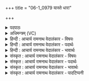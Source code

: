 +++
title = "06-1_0979 यास्ते धारा"

+++
<details><summary>पदपाठः</summary>

याः꣢। ते꣣। धा꣡राः꣢꣯। म꣣धुश्चु꣡तः꣢। म꣣धु। श्चु꣡तः꣢꣯। अ꣡सृ꣢꣯ग्रम्। इ꣣न्दो। ऊत꣡ये꣢। ता꣡भिः꣢꣯। प꣣वि꣡त्र꣢म्। आ। अ꣣सदः। ९७९।
</details>

<details><summary>अधिमन्त्रम् (VC)</summary>

- पवमानः सोमः
- जमदग्निर्भार्गवः
- गायत्री
- षड्जः
</details>

<details><summary>हिन्दी : आचार्य रामनाथ वेदालंकार - विषयः</summary>

प्रथम मन्त्र में जगत्पति परमेश्वर से प्रार्थना की गयी है।
</details>

<details><summary>हिन्दी : आचार्य रामनाथ वेदालंकार - पदार्थः</summary>

पदार्थान्वय -  हे(इन्दो)आह्लाद देनेवाले,चन्द्रतुल्य,रस के भण्डार जगदीश्वर! (याः ते)जो आपकी(मधुश्चुतः)मधुस्राविणी(धाराः)आनन्द की धाराएँ(ऊतये)हमारी रक्षा के लिए(असृग्रम्)आपके पास से छूटती हैं(ताभिः)उन धाराओं के साथ,आप(पवित्रम्)हमारे पवित्र अन्तरात्मा में(आसदः)विराजो ॥१॥
</details>

<details><summary>हिन्दी : आचार्य रामनाथ वेदालंकार - भावार्थः</summary>

भावार्थ -  परमेश्वर के ध्यानी योगी लोग अपने अन्तरात्मा में झरते हुए आनन्द के झरने का अनुभव करते हुए परम तृप्ति प्राप्त करते हैं ॥१॥
</details>

<details><summary>संस्कृत : आचार्य रामनाथ वेदालंकार - विषयः</summary>

तत्रादौ जगत्पतिं परमेश्वरं प्रार्थयते।
</details>

<details><summary>संस्कृत : आचार्य रामनाथ वेदालंकार - पदार्थः</summary>

पदार्थान्वय -  हे(इन्दो)आह्लादक चन्द्रोपम रसागार जगदीश्वर! (याः ते)याः तव(मधुश्चुतः)मधुस्राविण्यः(धाराः)आनन्दतरङ्गिण्यः(ऊतये)अस्माकं रक्षणाय(असृग्रम्)त्वत्तः(विसृज्यन्ते) (ताभिः)धाराभिः,त्वम्(पवित्रम्)अस्माकं पवित्रम् अन्तरात्मानम्(आसदः)आसीद ॥१॥
</details>

<details><summary>संस्कृत : आचार्य रामनाथ वेदालंकार - भावार्थः</summary>

भावार्थ -  परमेश्वरं ध्यातारो योगिनः स्वान्तरात्मनि निर्झरन्तमानन्दनिर्झरमनुभवन्तः परां तृप्तिं प्राप्नुवन्ति ॥१॥
</details>

<details><summary>संस्कृत : आचार्य रामनाथ वेदालंकार - पादटिप्पनी</summary>

टिप्पनी -   १.ऋ० ९।६२।७।
</details>